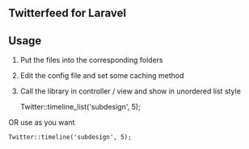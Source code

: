 ## Twitterfeed for Laravel

## Usage

1. Put the files into the corresponding folders

2. Edit the config file and set some caching method

3. Call the library in controller / view and show in unordered list style

    Twitter::timeline_list('subdesign', 5);

OR use as you want

    Twitter::timeline('subdesign', 5); 